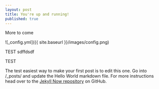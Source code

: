 ```yaml
---
layout: post
title: You're up and running!
published: true
---
```


More to come

![_config.yml]({{ site.baseurl }}/images/config.png)

TEST   sdffdsdf

TEST

The test easiest way to make your first post is to edit this one. Go into /_posts/ and update the Hello World markdown file. For more instructions head over to the [Jekyll Now repository](https://github.com/barryclark/jekyll-now) on GitHub.
